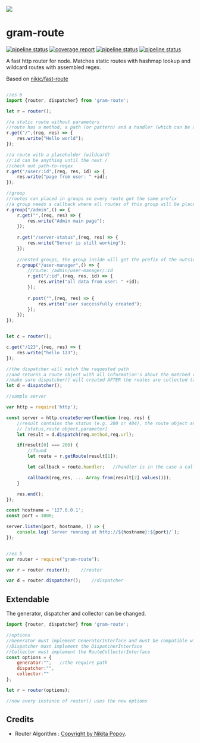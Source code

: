 [![](https://gitlab.com/grammm/php-gram/phpgram/raw/master/docs/img/Feather_writing.svg.png)](https://gitlab.com/grammm/jsgram/route)


# gram-route
[![pipeline status](https://gitlab.com/grammm/jsgram/route/badges/master/pipeline.svg)](https://gitlab.com/grammm/jsgram/route/-/commits/master) 
[![coverage report](https://gitlab.com/grammm/jsgram/route/badges/master/coverage.svg)](https://gitlab.com/grammm/jsgram/route/-/commits/master)
[![pipeline status](https://img.shields.io/npm/v/gram-route)](https://www.npmjs.com/package/gram-route)
[![pipeline status](https://img.shields.io/npm/l/gram-route)](https://gitlab.com/grammm/jsgram/route/-/blob/master/LICENSE)
  

A fast http router for node. Matches static routes with hashmap lookup and wildcard routes with assembled regex.

Based on [nikic/fast-route](https://github.com/nikic/FastRoute)

````javascript

//es 6
import {router, dispatcher} from 'gram-route';

let r = router();

//a static route without parameters
//route has a method, a path (or pattern) and a handler (which can be anything)
r.get("/",(req, res) => {
	res.write("Hello world");
});

//a route with a placeholder (wildcard)
//:id can be anything until the next /
//check out path-to-regex
r.get("/user/:id",(req, res, id) => {
	res.write("page from user: " +id);
});

//group
//routes can placed in groups so every route got the same prefix
//a group needs a callback where all routes of this group will be placed
r.group("/admin",() => {
	r.get("",(req, res) => {
		res.write("Admin main page");
	});
	
	r.get("/server-status",(req, res) => {
		res.write("Server is still working");
	});
	
	//nested groups, the group inside will get the prefix of the outside group
	r.group("/user-manager",() => {
		//route: /admin/user-manager/:id
		r.get("/:id",(req, res, id) => {
			res.write("all data from user: " +id);
		});
		
		r.post("",(req, res) => {
			res.write("user successfully created");
		});
	});
});


let c = router();

c.get("/123",(req, res) => {
	res.write("hello 123");
});

//the dispatcher will match the requested path
//and returns a route object with all information's about the matched route and the paramter if the route where dynamic
//make sure dispatcher() will created AFTER the routes are collected (after all route collectors)
let d = dispatcher();

//sample server

var http = require('http');

const server = http.createServer(function (req, res) {
	//result contains the status (e.g. 200 or 404), the route object and the parameters
	// [status,route object,parameter]
	let result = d.dispatch(req.method,req.url);

	if(result[0] === 200) {
		//found
		let route = r.getRoute(result[1]);

		let callback = route.handler;	//handler is in the case a callback

		callback(req,res, ... Array.from(result[2].values()));
	}

	res.end();
});

const hostname = '127.0.0.1';
const port = 3000;

server.listen(port, hostname, () => {
	console.log(`Server running at http://${hostname}:${port}/`);
});
````

````javascript

//es 5
var router = require("gram-route");

var r = router.router();	//router

var d = router.dispatcher();	//dispatcher
````

## Extendable

The generator, dispatcher and collector can be changed.

````javascript
import {router, dispatcher} from 'gram-route';

//options
//Generator must implement GeneratorInterface and must be compatible with the dispatcher
//Dispatcher must implement the DispatcherInterface
//Collector must implement the RouteCollectorInterface
const options = {
	generator:"",	//the require path
	dispatcher:"",
	collector:""
};

let r = router(options);

//now every instance of router() uses the new options
````

## Credits

- Router Algorithm : [Copyright by Nikita Popov](https://github.com/nikic/FastRoute/blob/master/LICENSE).
